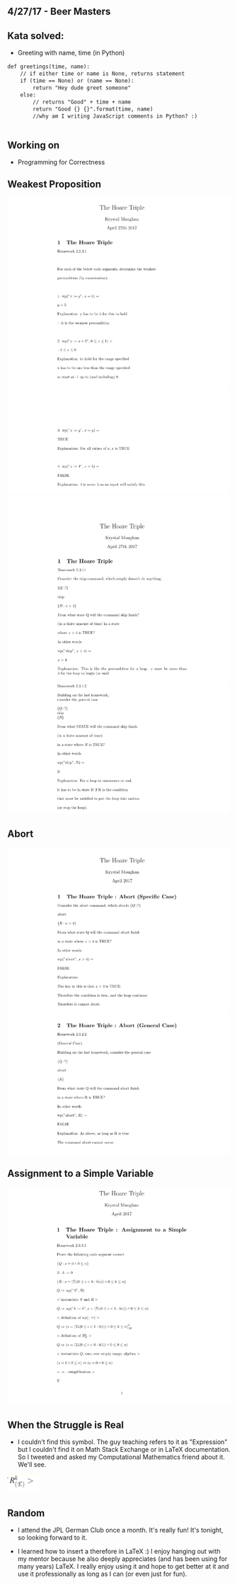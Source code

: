 ## 4/27/17 - Beer Masters

## Kata solved:

- Greeting with name, time (in Python)

```
def greetings(time, name):
    // if either time or name is None, returns statement
    if (time == None) or (name == None):
        return "Hey dude greet someone"
    else:
        // returns "Good" + time + name
        return "Good {} {}".format(time, name) 
        //why am I writing JavaScript comments in Python? :)
        
```

## Working on 

- Programming for Correctness 

## Weakest Proposition

![h_2_004](/images/h_2_004.png)
![h_2_005](/images/h_2_005.png)
![h_2_006](/images/h_2_006.png)
![h_2_007](/images/h_2_007.png)

## Abort 

![h_3_001](/images/h_3_001.png)
![h_3_002](/images/h_3_002.png)

## Assignment to a Simple Variable

![h_4_001](/images/h_4_001.png)

## When the Struggle is Real

- I couldn't find this symbol.
  The guy teaching refers to it as "Expression"
  but I couldn't find it on Math Stack Exchange or in LaTeX documentation.
  So I tweeted and asked my Computational Mathematics friend about it. We'll see.
  
![E](/images/E.png)  


## Random

- I attend the JPL German Club once a month. It's really fun! It's tonight, so looking forward to it.

- I learned how to insert a therefore in LaTeX :) 
  I enjoy hanging out with my mentor because he also deeply appreciates (and has been using for many years)
  LaTeX. I really enjoy using it and hope to get better at it and use it professionally as long as I can
  (or even just for fun). 
